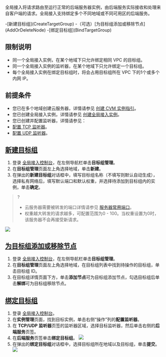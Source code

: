 全局接入将请求路由至运行正常的后端服务器实例，由后端服务实际接收和处理来自客户端的请求。全局接入支持绑定多个不同地域或不同可用区的后端服务。

<dx-steps>
-[新建目标组](CreateTargetGroup)
-（可选）[为目标组添加或移除节点](AddOrDeleteNode)
-[绑定目标组](BindTargetGroup)
</dx-steps>


## 限制说明
- 同一个全局接入实例，在某个地域下只允许绑定相同 VPC 的目标组。
- 同一个全局接入实例的监听器，在某个地域下只允许绑定一个目标组。
- 每个全局接入实例在绑定目标组时，将会占用目标组所在 VPC 下的1个或多个内网 IP。

## 前提条件
-  您已在多个地域创建云服务器，详情请参见 [创建 CVM 实例指引](https://cloud.tencent.com/document/product/213/44264)。
- 您已创建全局接入实例，详情请参见 [创建全局接入实例](https://cloud.tencent.com/document/product/1510/61383)。
- 您已创建并配置监听器，详情请参见：
 - [配置 TCP 监听器](https://cloud.tencent.com/document/product/1510/61385)。
 - [配置 UDP 监听器](https://cloud.tencent.com/document/product/1510/61386)。


## [新建目标组](id:CreateTargetGroup)
1. 登录 [全局接入控制台](https://console.cloud.tencent.com/ga/instance)，在左侧导航栏单击**目标组管理**。
2. 在**目标组管理**页面左上角选择地域，单击**新建**。
3. 在弹出的**新建目标组**对话框中，填写目标组名称（不填写则默认自动生成），选择私有网络后，填写默认端口和默认权重，并选择待添加到目标组内的实例，单击**确定**。
>?
> - 云服务器需要被转发的端口详情请参见 [服务器常用端口](https://cloud.tencent.com/document/product/213/12451)。
> - 权重越大转发的请求越多，可配置范围为0 - 100。当权重设置为0时，该服务器不会再接受新请求。
> 
![](https://qcloudimg.tencent-cloud.cn/raw/664c29a99741cc2b58b1d1977242b30b.png)

## [为目标组添加或移除节点](id:AddOrDeleteNode)
1. 登录 [全局接入控制台](https://console.cloud.tencent.com/ga/instance)，在左侧导航栏单击**目标组管理**。
2. 在**目标组管理**页面左上角选择地域，在目标组列表中找到待操作的目标组，单击目标组 ID。
3. 在目标组详情页面下方，单击**添加节点**可为目标组添加节点，勾选目标组后单击**解绑**可为目标组移除节点。
 
## [绑定目标组](id:BindTargetGroup)
1. 登录 [全局接入控制台](https://console.cloud.tencent.com/ga/instance)。
2. 在**实例管理**页面，找到目标实例，单击右侧“操作”列的**配置监听器**。
3. 在 **TCP/UDP 监听器**页签的监听器区域，选择目标监听器，然后单击右侧的**后端服务**页签。
3. 在**后端服务**页签单击**绑定目标组**。
![](https://qcloudimg.tencent-cloud.cn/raw/416c444d54718f622a0d87ac0c3a2477.png)
5. 在弹出的**绑定目标组**对话框中，选择目标组所在地域以及目标组，单击**提交**。
![](https://qcloudimg.tencent-cloud.cn/raw/0124cb12c7378bc26cc1e23d3545573e.png)

